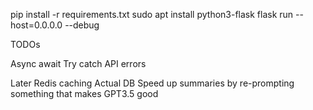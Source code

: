 pip install -r requirements.txt
sudo apt install python3-flask
flask run --host=0.0.0.0 --debug


TODOs

Async await
Try catch API errors

Later
Redis caching
Actual DB
Speed up summaries by re-prompting something that makes GPT3.5 good